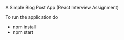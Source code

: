 A Simple Blog Post App (React Interview Assignment)

To run the application do 
- npm install
- npm start
